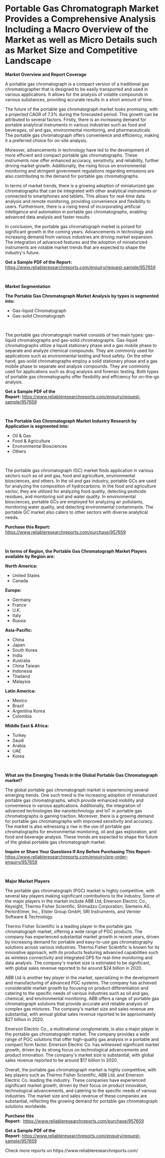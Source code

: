 <p><h1>Portable Gas Chromatograph Market Provides a Comprehensive Analysis Including a Macro Overview of the Market as well as Micro Details such as Market Size and Competitive Landscape</h1></p><p><strong>Market Overview and Report Coverage</strong></p>
<p><p>A portable gas chromatograph is a compact version of a traditional gas chromatographer that is designed to be easily transported and used in various applications. It allows for the analysis of volatile compounds in various substances, providing accurate results in a short amount of time.</p><p>The future of the portable gas chromatograph market looks promising, with a projected CAGR of 7.3% during the forecasted period. This growth can be attributed to several factors. Firstly, there is an increasing demand for portable analytical instruments in various industries such as food and beverages, oil and gas, environmental monitoring, and pharmaceuticals. The portable gas chromatograph offers convenience and efficiency, making it a preferred choice for on-site analysis.</p><p>Moreover, advancements in technology have led to the development of more efficient and compact portable gas chromatographs. These instruments now offer enhanced accuracy, sensitivity, and reliability, further driving market growth. Additionally, the rising focus on environmental monitoring and stringent government regulations regarding emissions are also contributing to the demand for portable gas chromatographs.</p><p>In terms of market trends, there is a growing adoption of miniaturized gas chromatographs that can be integrated with other analytical instruments or connected to smartphones and tablets. This allows for real-time data analysis and remote monitoring, providing convenience and flexibility to users. Furthermore, there is a rising trend of incorporating artificial intelligence and automation in portable gas chromatographs, enabling advanced data analysis and faster results.</p><p>In conclusion, the portable gas chromatograph market is poised for significant growth in the coming years. Advancements in technology and increasing demand from various industries are driving market expansion. The integration of advanced features and the adoption of miniaturized instruments are notable market trends that are expected to shape the industry's future.</p></p>
<p><strong>Get a Sample PDF of the Report:</strong> <a href="https://www.reliableresearchreports.com/enquiry/request-sample/957659">https://www.reliableresearchreports.com/enquiry/request-sample/957659</a></p>
<p>&nbsp;</p>
<p><strong>Market Segmentation</strong></p>
<p><strong>The Portable Gas Chromatograph Market Analysis by types is segmented into:</strong></p>
<p><ul><li>Gas-liquid Chromatograph</li><li>Gas-solid Chromatograph</li></ul></p>
<p>&nbsp;</p>
<p><p>The portable gas chromatograph market consists of two main types: gas-liquid chromatographs and gas-solid chromatographs. Gas-liquid chromatographs utilize a liquid stationary phase and a gas mobile phase to separate and analyze chemical compounds. They are commonly used for applications such as environmental testing and food safety. On the other hand, gas-solid chromatographs employ a solid stationary phase and a gas mobile phase to separate and analyze compounds. They are commonly used for applications such as drug analysis and forensic testing. Both types of portable gas chromatographs offer flexibility and efficiency for on-the-go analysis.</p></p>
<p><strong>Get a Sample PDF of the Report:</strong>&nbsp;<a href="https://www.reliableresearchreports.com/enquiry/request-sample/957659">https://www.reliableresearchreports.com/enquiry/request-sample/957659</a></p>
<p>&nbsp;</p>
<p><strong>The Portable Gas Chromatograph Market Industry Research by Application is segmented into:</strong></p>
<p><ul><li>Oil & Gas</li><li>Food & Agriculture</li><li>Environmental Biosciences</li><li>Others</li></ul></p>
<p>&nbsp;</p>
<p><p>The portable gas chromatograph (GC) market finds application in various sectors such as oil and gas, food and agriculture, environmental biosciences, and others. In the oil and gas industry, portable GCs are used for analyzing the composition of hydrocarbons. In the food and agriculture sector, they are utilized for analyzing food quality, detecting pesticide residues, and monitoring soil and water quality. In environmental biosciences, portable GCs are employed for analyzing air pollutants, monitoring water quality, and detecting environmental contaminants. The portable GC market also caters to other sectors with diverse analytical needs.</p></p>
<p><strong>Purchase this Report:</strong>&nbsp; <a href="https://www.reliableresearchreports.com/purchase/957659">https://www.reliableresearchreports.com/purchase/957659</a></p>
<p>&nbsp;</p>
<p><strong>In terms of Region, the Portable Gas Chromatograph Market Players available by Region are:</strong></p>
<p>
    <p> <strong> North America: </strong>
        <ul>
            <li>United States</li>
            <li>Canada</li>
        </ul>
        </p> 
    <p> <strong> Europe: </strong>
        <ul>
            <li>Germany</li>
            <li>France</li>
            <li>U.K.</li>
            <li>Italy</li>
            <li>Russia</li>
        </ul>
        </p> 
    <p> <strong> Asia-Pacific: </strong>
        <ul>
            <li>China</li>
            <li>Japan</li>
            <li>South Korea</li>
            <li>India</li>
            <li>Australia</li>
            <li>China Taiwan</li>
            <li>Indonesia</li>
            <li>Thailand</li>
            <li>Malaysia</li>
        </ul>
        </p> 
    <p> <strong> Latin America: </strong>
        <ul>
            <li>Mexico</li>
            <li>Brazil</li>
            <li>Argentina Korea</li>
            <li>Colombia</li>
        </ul>
        </p> 
    <p> <strong> Middle East & Africa: </strong>
        <ul>
            <li>Turkey</li>
            <li>Saudi</li>
            <li>Arabia</li>
            <li>UAE</li>
            <li>Korea</li>
        </ul>
    </p>
    </p>
<p>&nbsp;</p>
<p><strong>What are the Emerging Trends in the Global Portable Gas Chromatograph market?</strong></p>
<p><p>The global portable gas chromatograph market is experiencing several emerging trends. One such trend is the increasing adoption of miniaturized portable gas chromatographs, which provide enhanced mobility and convenience in various applications. Additionally, the integration of advanced technologies like nanotechnology and IoT in portable gas chromatographs is gaining traction. Moreover, there is a growing demand for portable gas chromatographs with improved sensitivity and accuracy. The market is also witnessing a rise in the use of portable gas chromatographs for environmental monitoring, oil and gas exploration, and food and beverage analysis. These trends are expected to shape the future of the global portable gas chromatograph market.</p></p>
<p><strong>Inquire or Share Your Questions If Any Before Purchasing This Report</strong>- <a href="https://www.reliableresearchreports.com/enquiry/pre-order-enquiry/957659">https://www.reliableresearchreports.com/enquiry/pre-order-enquiry/957659</a></p>
<p>&nbsp;</p>
<p><strong>Major Market Players</strong></p>
<p><p>The portable gas chromatograph (PGC) market is highly competitive, with several key players making significant contributions to the industry. Some of the major players in the market include ABB Ltd, Emerson Electric Co., Keysight, Thermo Fisher Scientific, Shimadzu Corporation, Siemens AG, PerkinElmer, Inc., Elster Group GmbH, SRI Instruments, and Vernier Software & Technology.</p><p>Thermo Fisher Scientific is a leading player in the portable gas chromatograph market, offering a wide range of PGC products. The company has experienced substantial market growth in recent years, driven by increasing demand for portable and easy-to-use gas chromatography solutions across various industries. Thermo Fisher Scientific is known for its innovative approach, with its products featuring advanced capabilities such as wireless connectivity and integrated GPS for real-time monitoring and data analysis. The company's market size is estimated to be significant, with global sales revenue reported to be around $24 billion in 2020.</p><p>ABB Ltd is another key player in the market, specializing in the development and manufacturing of advanced PGC systems. The company has achieved considerable market growth by focusing on product differentiation and catering to the specific needs of various industries such as oil and gas, chemical, and environmental monitoring. ABB offers a range of portable gas chromatograph solutions that provide accurate and reliable analysis of complex gas mixtures. The company's market size and sales revenue are substantial, with annual global sales revenue reported to be approximately $27 billion in 2020.</p><p>Emerson Electric Co., a multinational conglomerate, is also a major player in the portable gas chromatograph market. The company provides a wide range of PGC solutions that offer high-quality gas analysis in a portable and compact form factor. Emerson Electric Co. has witnessed significant market growth, driven by its strong focus on technological advancements and product innovation. The company's market size is substantial, with global sales revenue reported to be around $17 billion in 2020.</p><p>Overall, the portable gas chromatograph market is highly competitive, with key players such as Thermo Fisher Scientific, ABB Ltd, and Emerson Electric Co. leading the industry. These companies have experienced significant market growth, driven by their focus on product innovation, technological advancements, and catering to the specific needs of various industries. The market size and sales revenue of these companies are substantial, reflecting the growing demand for portable gas chromatograph solutions worldwide.</p></p>
<p><strong>Purchase this Report:</strong>&nbsp;&nbsp;<a href="https://www.reliableresearchreports.com/purchase/957659">https://www.reliableresearchreports.com/purchase/957659</a></p>
<p></p>
<p><strong>Get a Sample PDF of the Report:</strong>&nbsp;<a href="https://www.reliableresearchreports.com/enquiry/request-sample/957659">https://www.reliableresearchreports.com/enquiry/request-sample/957659</a></p>
<p>Check more reports on https://www.reliableresearchreports.com/</p>
